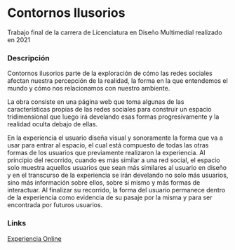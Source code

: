 # Contornos Ilusorios

Trabajo final de la carrera de Licenciatura en Diseño Multimedial realizado en 2021

### Descripción

Contornos ilusorios parte de la exploración de cómo las redes sociales afectan nuestra percepción de la realidad, la forma en la que entendemos el mundo y cómo nos relacionamos con nuestro ambiente.

La obra consiste en una página web que toma algunas de las características propias de las redes sociales para construir un espacio tridimensional que luego irá develando esas formas progresivamente y la realidad oculta debajo de ellas.

En la experiencia el usuario diseña visual y sonoramente la forma que va a usar para entrar al espacio, el cual está compuesto de todas las otras formas de los usuarios que previamente realizaron la experiencia. Al principio del recorrido, cuando es más similar a una red social, el espacio solo muestra aquellos usuarios que sean más similares al usuario en diseño y en el transcurso de la experiencia se irán develando no solo más usuarios, sino más información sobre ellos, sobre sí mismo y más formas de interactuar. Al finalizar su recorrido, la forma del usuario permanece dentro de la experiencia como evidencia de su pasaje por la misma y para ser encontrada por futuros usuarios. 

### Links

[Experiencia Online](http://contornosilusorios.juliasaenz.online/)
